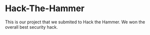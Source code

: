 # Hack-The-Hammer

This is our project that we submited to Hack the Hammer. We won the overall best security hack.
